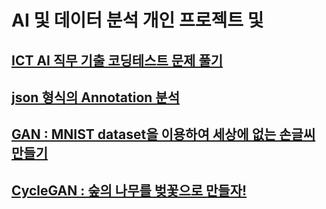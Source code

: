 # AI 및 데이터 분석 개인 프로젝트 및 

## [ICT AI 직무 기출 코딩테스트 문제 풀기](https://github.com/0cars0903/Personal_Project/tree/main/ICT_Coding_test)
## [json 형식의 Annotation 분석](https://github.com/0cars0903/Personal_Project/tree/main/Labeling_json)
## [GAN : MNIST dataset을 이용하여 세상에 없는 손글씨 만들기](https://github.com/0cars0903/Personal_Project/tree/main/GAN_WITH_MNIST)
## [CycleGAN : 숲의 나무를 벚꽃으로 만들자!]()
